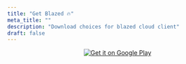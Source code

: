 ```yaml
---
title: "Get Blazed 🔥"
meta_title: ""
description: "Download choices for blazed cloud client"
draft: false
---
```


<div style="text-align:center">
  <a href='https://play.google.com/store/apps/details?id=com.chancesoftwarellc.blazedcloud&pcampaignid=pcampaignidMKT-Other-global-all-co-prtnr-py-PartBadge-Mar2515-1'>
    <img alt='Get it on Google Play' src='https://play.google.com/intl/en_us/badges/static/images/badges/en_badge_web_generic.png'/>
  </a>
</div>
